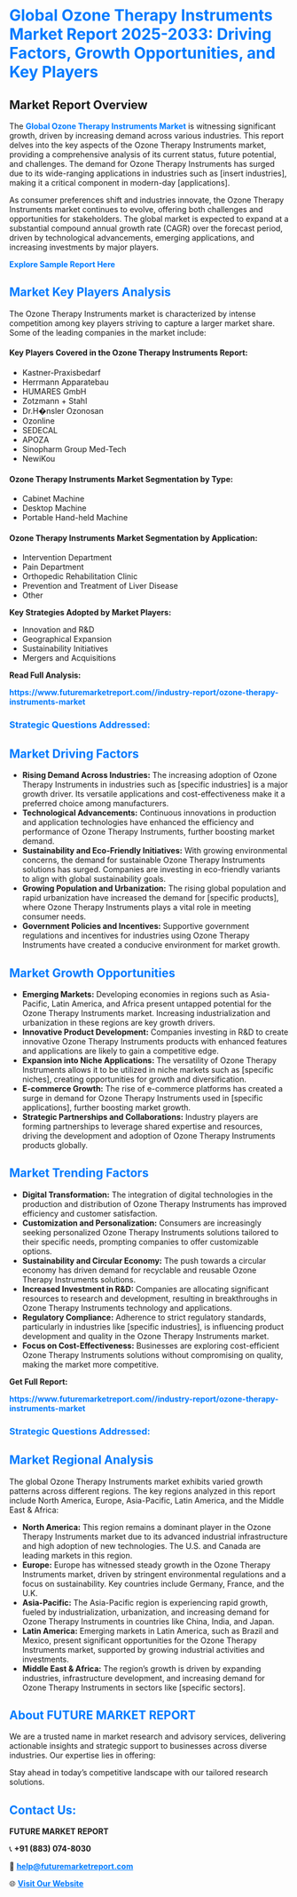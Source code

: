 <h1 style="color: #007BFF;">Global Ozone Therapy Instruments Market Report 2025-2033: Driving Factors, Growth Opportunities, and Key Players</h1>

<section id="overview">
<h2>Market Report Overview</h2>
<p>The <a href="https://www.futuremarketreport.com//industry-report/ozone-therapy-instruments-market" style="color: #007BFF; text-decoration: none;"><strong>Global Ozone Therapy Instruments Market</strong></a> is witnessing significant growth, driven by increasing demand across various industries. This report delves into the key aspects of the Ozone Therapy Instruments market, providing a comprehensive analysis of its current status, future potential, and challenges. The demand for Ozone Therapy Instruments has surged due to its wide-ranging applications in industries such as [insert industries], making it a critical component in modern-day [applications].</p>
<p>As consumer preferences shift and industries innovate, the Ozone Therapy Instruments market continues to evolve, offering both challenges and opportunities for stakeholders. The global market is expected to expand at a substantial compound annual growth rate (CAGR) over the forecast period, driven by technological advancements, emerging applications, and increasing investments by major players.</p>
</section>

<section id="overview">
<p><a href="https://www.futuremarketreport.com//request-sample/reportId=56574" style="color: #007BFF; text-decoration: none;"><strong>Explore Sample Report Here</strong></a></p>
</section>

<section id="key-players">
<h2 style="color: #007BFF;">Market Key Players Analysis</h2>
<p>The Ozone Therapy Instruments market is characterized by intense competition among key players striving to capture a larger market share. Some of the leading companies in the market include:</p>
<h4>Key Players Covered in the Ozone Therapy Instruments Report:</h4>
<ul><li>Kastner-Praxisbedarf</li><li>Herrmann Apparatebau</li><li>HUMARES GmbH</li><li>Zotzmann + Stahl</li><li>Dr.H�nsler Ozonosan</li><li>Ozonline</li><li>SEDECAL</li><li>APOZA</li><li>Sinopharm Group Med-Tech</li><li>NewiKou</li></ul>
<h4>Ozone Therapy Instruments Market Segmentation by Type:</h4>
<ul><li>Cabinet Machine</li><li>Desktop Machine</li><li>Portable Hand-held Machine</li></ul>

<h4>Ozone Therapy Instruments Market Segmentation by Application:</h4>
<ul><li>Intervention Department</li><li>Pain Department</li><li>Orthopedic Rehabilitation Clinic</li><li>Prevention and Treatment of Liver Disease</li><li>Other</li></ul>
<p><strong>Key Strategies Adopted by Market Players:</strong></p>
<ul>
<li>Innovation and R&D</li>
<li>Geographical Expansion</li>
<li>Sustainability Initiatives</li>
<li>Mergers and Acquisitions</li>
</ul>
</section>

<section>
<p><strong>Read Full Analysis: </strong></p><a href="https://www.futuremarketreport.com//industry-report/ozone-therapy-instruments-market" style="color: #007BFF; text-decoration: none;"><strong>https://www.futuremarketreport.com//industry-report/ozone-therapy-instruments-market</strong></a>
<h3 style="color: #007BFF;">Strategic Questions Addressed:</h3>
</section>

<section id="driving-factors">
<h2 style="color: #007BFF;">Market Driving Factors</h2>
<ul>
<li><strong>Rising Demand Across Industries:</strong> The increasing adoption of Ozone Therapy Instruments in industries such as [specific industries] is a major growth driver. Its versatile applications and cost-effectiveness make it a preferred choice among manufacturers.</li>
<li><strong>Technological Advancements:</strong> Continuous innovations in production and application technologies have enhanced the efficiency and performance of Ozone Therapy Instruments, further boosting market demand.</li>
<li><strong>Sustainability and Eco-Friendly Initiatives:</strong> With growing environmental concerns, the demand for sustainable Ozone Therapy Instruments solutions has surged. Companies are investing in eco-friendly variants to align with global sustainability goals.</li>
<li><strong>Growing Population and Urbanization:</strong> The rising global population and rapid urbanization have increased the demand for [specific products], where Ozone Therapy Instruments plays a vital role in meeting consumer needs.</li>
<li><strong>Government Policies and Incentives:</strong> Supportive government regulations and incentives for industries using Ozone Therapy Instruments have created a conducive environment for market growth.</li>
</ul>
</section>

<section id="growth-opportunities">
<h2 style="color: #007BFF;">Market Growth Opportunities</h2>
<ul>
<li><strong>Emerging Markets:</strong> Developing economies in regions such as Asia-Pacific, Latin America, and Africa present untapped potential for the Ozone Therapy Instruments market. Increasing industrialization and urbanization in these regions are key growth drivers.</li>
<li><strong>Innovative Product Development:</strong> Companies investing in R&D to create innovative Ozone Therapy Instruments products with enhanced features and applications are likely to gain a competitive edge.</li>
<li><strong>Expansion into Niche Applications:</strong> The versatility of Ozone Therapy Instruments allows it to be utilized in niche markets such as [specific niches], creating opportunities for growth and diversification.</li>
<li><strong>E-commerce Growth:</strong> The rise of e-commerce platforms has created a surge in demand for Ozone Therapy Instruments used in [specific applications], further boosting market growth.</li>
<li><strong>Strategic Partnerships and Collaborations:</strong> Industry players are forming partnerships to leverage shared expertise and resources, driving the development and adoption of Ozone Therapy Instruments products globally.</li>
</ul>
</section>

<section id="trending-factors">
<h2 style="color: #007BFF;">Market Trending Factors</h2>
<ul>
<li><strong>Digital Transformation:</strong> The integration of digital technologies in the production and distribution of Ozone Therapy Instruments has improved efficiency and customer satisfaction.</li>
<li><strong>Customization and Personalization:</strong> Consumers are increasingly seeking personalized Ozone Therapy Instruments solutions tailored to their specific needs, prompting companies to offer customizable options.</li>
<li><strong>Sustainability and Circular Economy:</strong> The push towards a circular economy has driven demand for recyclable and reusable Ozone Therapy Instruments solutions.</li>
<li><strong>Increased Investment in R&D:</strong> Companies are allocating significant resources to research and development, resulting in breakthroughs in Ozone Therapy Instruments technology and applications.</li>
<li><strong>Regulatory Compliance:</strong> Adherence to strict regulatory standards, particularly in industries like [specific industries], is influencing product development and quality in the Ozone Therapy Instruments market.</li>
<li><strong>Focus on Cost-Effectiveness:</strong> Businesses are exploring cost-efficient Ozone Therapy Instruments solutions without compromising on quality, making the market more competitive.</li>
</ul>
</section>

<section>
<p><strong>Get Full Report: </strong></p><a href="https://www.futuremarketreport.com//industry-report/ozone-therapy-instruments-market" style="color: #007BFF; text-decoration: none;"><strong>https://www.futuremarketreport.com//industry-report/ozone-therapy-instruments-market</strong></a>
<h3 style="color: #007BFF;">Strategic Questions Addressed:</h3>
</section>


<section id="regional-analysis">
<h2 style="color: #007BFF;">Market Regional Analysis</h2>
<p>The global Ozone Therapy Instruments market exhibits varied growth patterns across different regions. The key regions analyzed in this report include North America, Europe, Asia-Pacific, Latin America, and the Middle East & Africa:</p>
<ul>
<li><strong>North America:</strong> This region remains a dominant player in the Ozone Therapy Instruments market due to its advanced industrial infrastructure and high adoption of new technologies. The U.S. and Canada are leading markets in this region.</li>
<li><strong>Europe:</strong> Europe has witnessed steady growth in the Ozone Therapy Instruments market, driven by stringent environmental regulations and a focus on sustainability. Key countries include Germany, France, and the U.K.</li>
<li><strong>Asia-Pacific:</strong> The Asia-Pacific region is experiencing rapid growth, fueled by industrialization, urbanization, and increasing demand for Ozone Therapy Instruments in countries like China, India, and Japan.</li>
<li><strong>Latin America:</strong> Emerging markets in Latin America, such as Brazil and Mexico, present significant opportunities for the Ozone Therapy Instruments market, supported by growing industrial activities and investments.</li>
<li><strong>Middle East & Africa:</strong> The region’s growth is driven by expanding industries, infrastructure development, and increasing demand for Ozone Therapy Instruments in sectors like [specific sectors].</li>
</ul>
</section>

<footer>
<h2 style="color: #007BFF;">About FUTURE MARKET REPORT</h2>
<p>We are a trusted name in market research and advisory services, delivering actionable insights and strategic support to businesses across diverse industries. Our expertise lies in offering:</p>

<p>Stay ahead in today’s competitive landscape with our tailored research solutions.</p>

<h2 style="color: #007BFF;">Contact Us:</h2>
<p><strong>FUTURE MARKET REPORT</strong></p>
<p>📞 <strong>+91 (883) 074-8030</strong></p>
<p>📧 <strong><a href="mailto:help@futuremarketreport.com" style="color: #007BFF;">help@futuremarketreport.com</a></strong></p>
<p>🌐 <strong><a href="https://www.futuremarketreport.com/" style="color: #007BFF;">Visit Our Website</a></strong></p>
</footer>